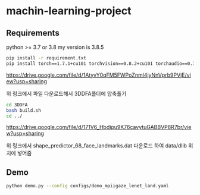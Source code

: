 # machin-learning-project

## Requirements
python >= 3.7 or 3.8 my version is 3.8.5

```bash
pip install -r requirement.txt
pip install torch==1.7.1+cu101 torchvision==0.8.2+cu101 torchaudio==0.7.2 -f https://download.pytorch.org/whl/torch_stable.html
```
https://drive.google.com/file/d/1AtyvY0qFM5FWPoZnml4jyNnVprb9PVjE/view?usp=sharing

위 링크에서 파일 다운로드해서 3DDFA폴더에 압축풀기

```bash
cd 3DDFA
bash build.sh
cd ../
```
https://drive.google.com/file/d/171V6_Hbdipu9K76cavytuGABBVP8R7br/view?usp=sharing

위 링크에서 shape_predictor_68_face_landmarks.dat 다운로드 하여 data/dlib 위치에 넣어줌

## Demo
```bash
python demo.py --config configs/demo_mpiigaze_lenet_land.yaml
```
